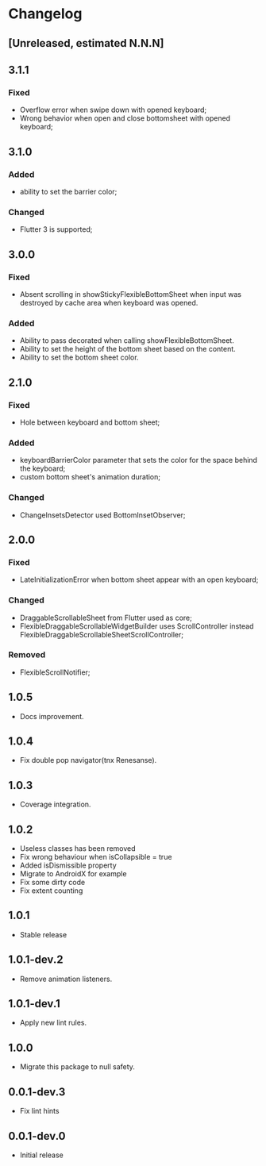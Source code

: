 # Changelog

## [Unreleased, estimated N.N.N]

## 3.1.1
### Fixed
* Overflow error when swipe down with opened keyboard;
* Wrong behavior when open and close bottomsheet with opened keyboard;

## 3.1.0
### Added
* ability to set the barrier color;
### Changed
* Flutter 3 is supported;

## 3.0.0
### Fixed
* Absent scrolling in showStickyFlexibleBottomSheet when input was destroyed by cache area when keyboard was opened.
### Added 
* Ability to pass decorated when calling showFlexibleBottomSheet.
* Ability to set the height of the bottom sheet based on the content.
* Ability to set the bottom sheet color.

## 2.1.0
### Fixed
* Hole between keyboard and bottom sheet;
### Added
* keyboardBarrierColor parameter that sets the color for the space behind the keyboard;
* custom bottom sheet's animation duration;
### Changed
* ChangeInsetsDetector used BottomInsetObserver;

## 2.0.0
### Fixed
* LateInitializationError when bottom sheet appear with an open keyboard;
### Changed
* DraggableScrollableSheet from Flutter used as core;
* FlexibleDraggableScrollableWidgetBuilder uses ScrollController instead FlexibleDraggableScrollableSheetScrollController;
### Removed
* FlexibleScrollNotifier;

## 1.0.5

* Docs improvement.

## 1.0.4

* Fix double pop navigator(tnx Renesanse).

## 1.0.3

* Coverage integration.

## 1.0.2

* Useless classes has been removed
* Fix wrong behaviour when isCollapsible = true
* Added isDismissible property
* Migrate to AndroidX for example
* Fix some dirty code
* Fix extent counting

## 1.0.1

* Stable release

## 1.0.1-dev.2

* Remove animation listeners.

## 1.0.1-dev.1

* Apply new lint rules.

## 1.0.0

* Migrate this package to null safety.

## 0.0.1-dev.3

* Fix lint hints

## 0.0.1-dev.0

* Initial release
